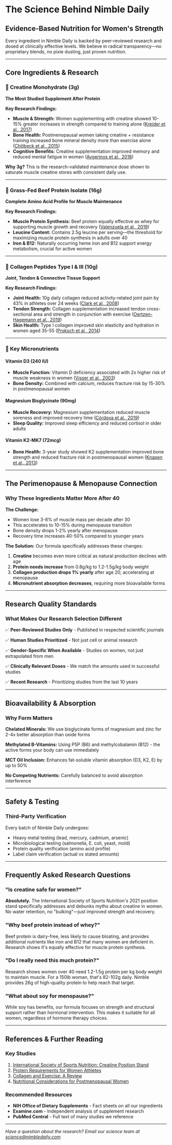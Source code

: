 # The Science Behind Nimble Daily

## Evidence-Based Nutrition for Women's Strength

Every ingredient in Nimble Daily is backed by peer-reviewed research and dosed at clinically effective levels. We believe in radical transparency—no proprietary blends, no pixie dusting, just proven nutrition.

---

## Core Ingredients & Research

### 🧬 Creatine Monohydrate (3g)
**The Most Studied Supplement After Protein**

**Key Research Findings:**
- **Muscle & Strength:** Women supplementing with creatine showed 10-15% greater increases in strength compared to training alone ([Kreider et al., 2017](https://pubmed.ncbi.nlm.nih.gov/28615996/))
- **Bone Health:** Postmenopausal women taking creatine + resistance training increased bone mineral density more than exercise alone ([Chilibeck et al., 2015](https://pubmed.ncbi.nlm.nih.gov/25386713/))
- **Cognitive Benefits:** Creatine supplementation improved memory and reduced mental fatigue in women ([Avgerinos et al., 2018](https://pubmed.ncbi.nlm.nih.gov/29704637/))

**Why 3g?** This is the research-validated maintenance dose shown to saturate muscle creatine stores with consistent daily use.

---

### 🥩 Grass-Fed Beef Protein Isolate (16g)
**Complete Amino Acid Profile for Muscle Maintenance**

**Key Research Findings:**
- **Muscle Protein Synthesis:** Beef protein equally effective as whey for supporting muscle growth and recovery ([Valenzuela et al., 2019](https://pubmed.ncbi.nlm.nih.gov/31268137/))
- **Leucine Content:** Contains 2.5g leucine per serving—the threshold for maximizing muscle protein synthesis in adults over 40
- **Iron & B12:** Naturally occurring heme iron and B12 support energy metabolism, crucial for active women

---

### 🦴 Collagen Peptides Type I & III (10g)
**Joint, Tendon & Connective Tissue Support**

**Key Research Findings:**
- **Joint Health:** 10g daily collagen reduced activity-related joint pain by 43% in athletes over 24 weeks ([Clark et al., 2008](https://pubmed.ncbi.nlm.nih.gov/18416885/))
- **Tendon Strength:** Collagen supplementation increased tendon cross-sectional area and strength in conjunction with exercise ([Oertzen-Hagemann et al., 2019](https://pubmed.ncbi.nlm.nih.gov/31345262/))
- **Skin Health:** Type I collagen improved skin elasticity and hydration in women aged 35-55 ([Proksch et al., 2014](https://pubmed.ncbi.nlm.nih.gov/23949208/))

---

### 💊 Key Micronutrients

#### Vitamin D3 (240 IU)
- **Muscle Function:** Vitamin D deficiency associated with 2x higher risk of muscle weakness in women ([Visser et al., 2003](https://pubmed.ncbi.nlm.nih.gov/12730414/))
- **Bone Density:** Combined with calcium, reduces fracture risk by 15-30% in postmenopausal women

#### Magnesium Bisglycinate (90mg)
- **Muscle Recovery:** Magnesium supplementation reduced muscle soreness and improved recovery time ([Córdova et al., 2019](https://pubmed.ncbi.nlm.nih.gov/31330865/))
- **Sleep Quality:** Improved sleep efficiency and reduced cortisol in older adults

#### Vitamin K2-MK7 (72mcg)
- **Bone Health:** 3-year study showed K2 supplementation improved bone strength and reduced fracture risk in postmenopausal women ([Knapen et al., 2013](https://pubmed.ncbi.nlm.nih.gov/23525894/))

---

## The Perimenopause & Menopause Connection

### Why These Ingredients Matter More After 40

**The Challenge:**
- Women lose 3-8% of muscle mass per decade after 30
- This accelerates to 10-15% during menopause transition
- Bone density drops 1-2% yearly after menopause
- Recovery time increases 40-50% compared to younger years

**The Solution:**
Our formula specifically addresses these changes:

1. **Creatine** becomes even more critical as natural production declines with age
2. **Protein needs increase** from 0.8g/kg to 1.2-1.5g/kg body weight
3. **Collagen production drops 1% yearly** after age 20, accelerating at menopause
4. **Micronutrient absorption decreases**, requiring more bioavailable forms

---

## Research Quality Standards

### What Makes Our Research Selection Different

✅ **Peer-Reviewed Studies Only** - Published in respected scientific journals

✅ **Human Studies Prioritized** - Not just cell or animal research

✅ **Gender-Specific When Available** - Studies on women, not just extrapolated from men

✅ **Clinically Relevant Doses** - We match the amounts used in successful studies

✅ **Recent Research** - Prioritizing studies from the last 10 years

---

## Bioavailability & Absorption

### Why Form Matters

**Chelated Minerals:** We use bisglycinate forms of magnesium and zinc for 2-4x better absorption than oxide forms

**Methylated B-Vitamins:** Using P5P (B6) and methylcobalamin (B12) - the active forms your body can use immediately

**MCT Oil Inclusion:** Enhances fat-soluble vitamin absorption (D3, K2, E) by up to 50%

**No Competing Nutrients:** Carefully balanced to avoid absorption interference

---

## Safety & Testing

### Third-Party Verification

Every batch of Nimble Daily undergoes:
- Heavy metal testing (lead, mercury, cadmium, arsenic)
- Microbiological testing (salmonella, E. coli, yeast, mold)
- Protein quality verification (amino acid profile)
- Label claim verification (actual vs stated amounts)

---

## Frequently Asked Research Questions

### "Is creatine safe for women?"
**Absolutely.** The International Society of Sports Nutrition's 2021 position stand specifically addresses and debunks myths about creatine in women. No water retention, no "bulking"—just improved strength and recovery.

### "Why beef protein instead of whey?"
Beef protein is dairy-free, less likely to cause bloating, and provides additional nutrients like iron and B12 that many women are deficient in. Research shows it's equally effective for muscle protein synthesis.

### "Do I really need this much protein?"
Research shows women over 40 need 1.2-1.5g protein per kg body weight to maintain muscle. For a 150lb woman, that's 82-102g daily. Nimble provides 26g of high-quality protein to help reach that target.

### "What about soy for menopause?"
While soy has benefits, our formula focuses on strength and structural support rather than hormonal intervention. This makes it suitable for all women, regardless of hormone therapy choices.

---

## References & Further Reading

### Key Studies
1. [International Society of Sports Nutrition: Creatine Position Stand](https://jissn.biomedcentral.com/articles/10.1186/s12970-021-00412-8)
2. [Protein Requirements for Women Athletes](https://www.ncbi.nlm.nih.gov/pmc/articles/PMC6566799/)
3. [Collagen and Exercise: A Review](https://www.ncbi.nlm.nih.gov/pmc/articles/PMC5950747/)
4. [Nutritional Considerations for Postmenopausal Women](https://pubmed.ncbi.nlm.nih.gov/33530348/)

### Recommended Resources
- **NIH Office of Dietary Supplements** - Fact sheets on all our ingredients
- **Examine.com** - Independent analysis of supplement research
- **PubMed Central** - Full text of many studies we reference

---

*Have a question about the research? Email our science team at science@nimbledaily.com*